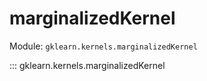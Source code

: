 # marginalizedKernel

Module: `gklearn.kernels.marginalizedKernel`

::: gklearn.kernels.marginalizedKernel
